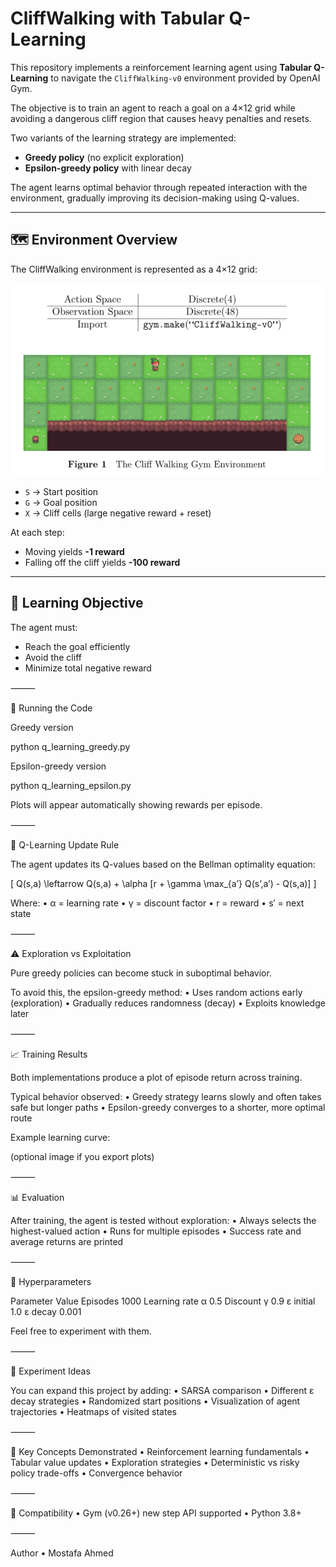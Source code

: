# CliffWalking with Tabular Q-Learning

This repository implements a reinforcement learning agent using **Tabular Q-Learning**
to navigate the `CliffWalking-v0` environment provided by OpenAI Gym.

The objective is to train an agent to reach a goal on a 4×12 grid while avoiding a
dangerous cliff region that causes heavy penalties and resets.

Two variants of the learning strategy are implemented:

- **Greedy policy** (no explicit exploration)
- **Epsilon-greedy policy** with linear decay

The agent learns optimal behavior through repeated interaction with the environment,
gradually improving its decision-making using Q-values.

---

## 🗺 Environment Overview

The CliffWalking environment is represented as a 4×12 grid:

![CliffWalking Map](IMG_9942.jpeg)


- `S` → Start position  
- `G` → Goal position  
- `X` → Cliff cells (large negative reward + reset)

At each step:
- Moving yields **-1 reward**
- Falling off the cliff yields **-100 reward**

---

## 🎯 Learning Objective

The agent must:
- Reach the goal efficiently
- Avoid the cliff
- Minimize total negative reward

⸻

🚀 Running the Code

Greedy version

python q_learning_greedy.py

Epsilon-greedy version

python q_learning_epsilon.py

Plots will appear automatically showing rewards per episode.

⸻

🔁 Q-Learning Update Rule

The agent updates its Q-values based on the Bellman optimality equation:

[
Q(s,a) \leftarrow Q(s,a) + \alpha [r + \gamma \max_{a’} Q(s’,a’) - Q(s,a)]
]

Where:
	•	α = learning rate
	•	γ = discount factor
	•	r = reward
	•	s′ = next state

⸻

⚠️ Exploration vs Exploitation

Pure greedy policies can become stuck in suboptimal behavior.

To avoid this, the epsilon-greedy method:
	•	Uses random actions early (exploration)
	•	Gradually reduces randomness (decay)
	•	Exploits knowledge later

⸻

📈 Training Results

Both implementations produce a plot of episode return across training.

Typical behavior observed:
	•	Greedy strategy learns slowly and often takes safe but longer paths
	•	Epsilon-greedy converges to a shorter, more optimal route

Example learning curve:

(optional image if you export plots)

⸻

📊 Evaluation

After training, the agent is tested without exploration:
	•	Always selects the highest-valued action
	•	Runs for multiple episodes
	•	Success rate and average returns are printed

⸻

🧰 Hyperparameters

Parameter	Value
Episodes	1000
Learning rate α	0.5
Discount γ	0.9
ε initial	1.0
ε decay	0.001

Feel free to experiment with them.

⸻

🧪 Experiment Ideas

You can expand this project by adding:
	•	SARSA comparison
	•	Different ε decay strategies
	•	Randomized start positions
	•	Visualization of agent trajectories
	•	Heatmaps of visited states

⸻

🧩 Key Concepts Demonstrated
	•	Reinforcement learning fundamentals
	•	Tabular value updates
	•	Exploration strategies
	•	Deterministic vs risky policy trade-offs
	•	Convergence behavior

⸻

🔧 Compatibility
	•	Gym (v0.26+) new step API supported
	•	Python 3.8+

⸻

Author
•	Mostafa Ahmed
